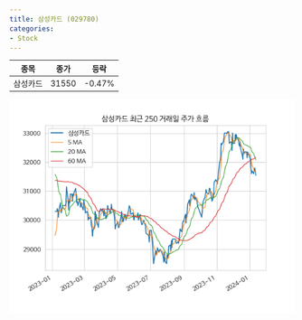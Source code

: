 ```yaml
---
title: 삼성카드 (029780)
categories:
- Stock
---
```


|종목|종가|등락|
|----|----|----|
|삼성카드|31550|-0.47%|

<!-- more -->

![029780](/assets/images/stock/029780.png)